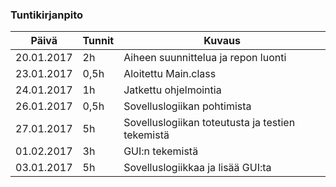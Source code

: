 ### Tuntikirjanpito
   Päivä   | Tunnit | Kuvaus
---------- | ------ | ------
20.01.2017 |   2h   | Aiheen suunnittelua ja repon luonti
23.01.2017 |  0,5h  | Aloitettu Main.class
24.01.2017 |   1h   | Jatkettu ohjelmointia
26.01.2017 |  0,5h  | Sovelluslogiikan pohtimista
27.01.2017 |   5h   | Sovelluslogiikan toteutusta ja testien tekemistä
01.02.2017 |   3h   | GUI:n tekemistä
03.01.2017 |   5h   | Sovelluslogiikkaa ja lisää GUI:ta
